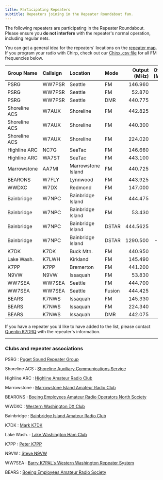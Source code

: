 ```yaml
---
title: Participating Repeaters
subtitle: Repeaters joining in the Repeater Roundabout fun.
---
```


The following repeaters are participating in the Repeater Roundabout. Please ensure you **do not interfere** with the repeater's normal operation, including regular nets.

You can get a general idea for the repeaters' locations on the [repeater map](/map). If you program your radio with Chirp, check out our [Chirp .csv file](https://raw.githubusercontent.com/QCaudron/repeater_roundabout/main/assets/rr_frequencies.csv) for all FM frequencies below.

| Group Name    | Callsign | Location           | Mode   | Output (MHz) | Offset (MHz) | Tone (Hz) |
|:--------------|:---------|:-------------------|:-------|-------------:|-------------:|----------:|
| PSRG          | WW7PSR   | Seattle            | FM     | 146.960      | -0.6         | 103.5     |
| PSRG          | WW7PSR   | Seattle            | FM     | 52.870       | -1.7         | 103.5     |
| PSRG          | WW7PSR   | Seattle            | DMR    | 440.775      | +5.0         | CC 2      |
| Shoreline ACS | W7AUX    | Shoreline          | FM     | 442.825      | +5.0         | 103.5     |
| Shoreline ACS | W7AUX    | Shoreline          | FM     | 440.300      | +5.0         | 103.5     |
| Shoreline ACS | W7AUX    | Shoreline          | FM     | 224.020      | -1.6         | 103.5     |
| Highline ARC  | NC7G     | SeaTac             | FM     | 146.660      | -0.6         | 103.5     |
| Highline ARC  | WA7ST    | SeaTac             | FM     | 443.100      | +5.0         | 103.5     |
| Marrowstone   | AA7MI    | Marrowstone Island | FM     | 440.725      | +5.0         | 114.8     |
| BEARONS       | W7FLY    | Lynnwood           | FM     | 443.925      | +5.0         | 100.0     |
| WWDXC         | W7DX     | Redmond            | FM     | 147.000      | -0.6         | 103.5     |
| Bainbridge    | W7NPC    | Bainbridge Island  | FM     | 444.475      | +5.0         | 103.5     |
| Bainbridge    | W7NPC    | Bainbridge Island  | FM     | 53.430       | -1.7         | 100.0     |
| Bainbridge    | W7NPC    | Bainbridge Island  | DSTAR  | 444.5625     | +5.0         |           |
| Bainbridge    | W7NPC    | Bainbridge Island  | DSTAR  | 1290.500     | -20.0        |           |
| K7DK          | K7DK     | Buck Mtn.          | FM     | 440.950      | +5.0         | 110.9     |
| Lake Wash.    | K7LWH    | Kirkland           | FM     | 145.490      | -0.6         | 103.5     |
| K7PP          | K7PP     | Bremerton          | FM     | 441.200      | +5.0         | 123.0     |
| N9VW          | N9VW     | Issaquah           | FM     | 53.830       | -1.7         | 123.0     |
| WW7SEA        | WW7SEA   | Seattle            | FM     | 444.700      | +5.0         | 103.5     |
| WW7SEA        | WW7SEA   | Seattle            | Fusion | 444.425      | +5.0         | 141.3     |
| BEARS         | K7NWS    | Issaquah           | FM     | 145.330      | -0.6         | 179.9     |
| BEARS         | K7NWS    | Issaquah           | FM     | 224.340      | -1.6         | 110.9     |
| BEARS         | K7NWS    | Issaquah           | DMR    | 442.075      | +5.0         | CC 2      |

If you have a repeater you'd like to have added to the list, please contact [Quentin K7DRQ](mailto:k7drq@psrg.org) with the repeater's information.

---

### Clubs and repeater associations

PSRG
: [Puget Sound Repeater Group](https://psrg.org)

Shoreline ACS
: [Shoreline Auxiliary Communications Service](https://sites.google.com/a/w7aux.org/shoreline-acs/)

Highline ARC
: [Highline Amateur Radio Club](https://highlinearc.org)

Marrowstone
: [Marrowstone Island Amateur Radio Club](https://www.qrz.com/db/AA7MI)

BEARONS
: [Boeing Employees Amateur Radio Operators North Society](https://w7flybearons.org/)

WWDXC
: [Western Washington DX Club](https://www.wwdxc.org)

Bainbridge
: [Bainbridge Island Amateur Radio Club](https://www.w7npc.org/)

K7DK
: [Mark K7DK](https://www.qrz.com/db/K7DK)

Lake Wash.
: [Lake Washington Ham Club](http://www.lakewashingtonhamclub.org/)

K7PP
: [Peter K7PP](https://www.qrz.com/db/K7PP)

N9VW
: [Steve N9VW](https://www.qrz.com/db/N9VW)

WW7SEA
: [Barry K7PAL's Western Washington Repeater System](https://www.qrz.com/db/WW7SEA)

BEARS
: [Boeing Employees Amateur Radio Society](https://sites.google.com/site/k7nwsbears/)
